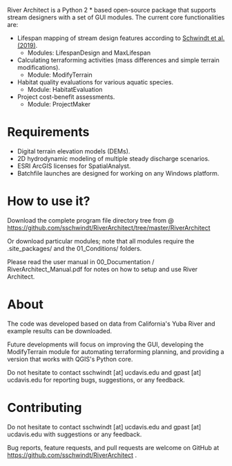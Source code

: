 River Architect is a Python 2 * based open-source package that supports stream designers with a set of 
GUI modules. The current core functionalities are:

 * Lifespan mapping of stream design features according to [Schwindt et al. (2019)][1].
    + Modules: LifespanDesign and MaxLifespan
 * Calculating terraforming activities (mass differences and simple terrain modifications).
    + Module: ModifyTerrain
 * Habitat quality evaluations for various aquatic species.
    + Module: HabitatEvaluation
 * Project cost-benefit assessments.
    + Module: ProjectMaker

# Requirements

 * Digital terrain elevation models (DEMs).
 * 2D hydrodynamic modeling of multiple steady discharge scenarios.
 * ESRI ArcGIS licenses for SpatialAnalyst.
 * Batchfile launches are designed for working on any Windows platform.


# How to use it?

Download the complete program file directory tree from  @ https://github.com/sschwindt/RiverArchitect/tree/master/RiverArchitect

Or download particular modules; note that all modules require the .site_packages/ and the 01_Conditions/ folders.

Please read the user manual in 00_Documentation / RiverArchitect_Manual.pdf for notes on how to setup and use River Architect.


# About
The code was developed based on data from California's Yuba River and example results can be downloaded.

Future developments will focus on improving the GUI, developing the ModifyTerrain module for automating
terraforming planning, and providing a version that works with QGIS's Python core.

Do not hesitate to contact sschwindt [at] ucdavis.edu and gpast [at] ucdavis.edu for reporting bugs,
   suggestions, or any feedback.


# Contributing

Do not hesitate to contact sschwindt [at] ucdavis.edu and gpast [at] ucdavis.edu with suggestions or any feedback.

Bug reports, feature requests, and pull requests are welcome on GitHub at https://github.com/sschwindt/RiverArchitect .


[1]: https://www.sciencedirect.com/science/article/pii/S0301479718312751 "Lifespan mapping"
